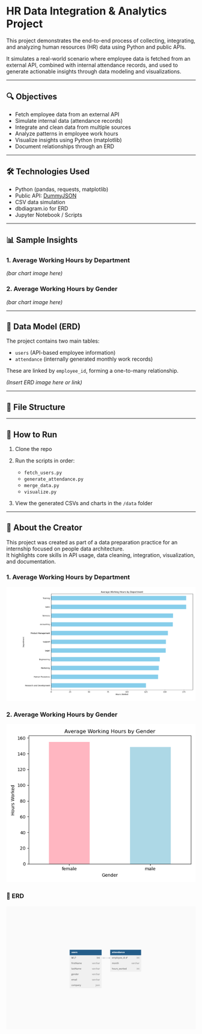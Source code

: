 # HR Data Integration & Analytics Project

This project demonstrates the end-to-end process of collecting, integrating, and analyzing human resources (HR) data using Python and public APIs.

It simulates a real-world scenario where employee data is fetched from an external API, combined with internal attendance records, and used to generate actionable insights through data modeling and visualizations.

---

## 🔍 Objectives

- Fetch employee data from an external API
- Simulate internal data (attendance records)
- Integrate and clean data from multiple sources
- Analyze patterns in employee work hours
- Visualize insights using Python (matplotlib)
- Document relationships through an ERD

---

## 🛠️ Technologies Used

- Python (pandas, requests, matplotlib)
- Public API: [DummyJSON](https://dummyjson.com/users)
- CSV data simulation
- dbdiagram.io for ERD
- Jupyter Notebook / Scripts

---

## 📊 Sample Insights

### 1. Average Working Hours by Department  
*(bar chart image here)*

### 2. Average Working Hours by Gender  
*(bar chart image here)*

---

## 🧩 Data Model (ERD)

The project contains two main tables:  
- `users` (API-based employee information)  
- `attendance` (internally generated monthly work records)  

These are linked by `employee_id`, forming a one-to-many relationship.

*(Insert ERD image here or link)*

---

## 📁 File Structure

---

## 🚀 How to Run

1. Clone the repo  
2. Run the scripts in order:
   - `fetch_users.py`
   - `generate_attendance.py`
   - `merge_data.py`
   - `visualize.py`

3. View the generated CSVs and charts in the `/data` folder

---

## 🙋 About the Creator

This project was created as part of a data preparation practice for an internship focused on people data architecture.  
It highlights core skills in API usage, data cleaning, integration, visualization, and documentation.

### 1. Average Working Hours by Department  
![Department Chart](docs/department.png)

### 2. Average Working Hours by Gender  
![Gender Chart](docs/avg_hours_by_gender.png)

### 📘 ERD  
![ERD](docs/erd.png)


